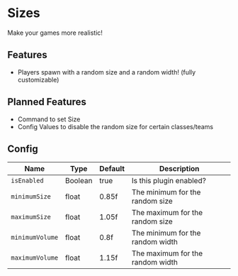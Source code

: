 # Sizes
 Make your games more realistic!


## Features 
* Players spawn with a random size and a random width! (fully customizable)


## Planned Features
* Command to set Size
* Config Values to disable the random size for certain classes/teams

## Config
Name  | Type | Default | Description
------------ | ------------ | ------------- | ------------ 
`isEnabled` | Boolean | true | Is this plugin enabled?
`minimumSize` | float | 0.85f | The minimum for the random size
`maximumSize` | float | 1.05f | The maximum for the random size
`minimumVolume` | float | 0.8f | The minimum for the random width
`maximumVolume` | float | 1.15f | The maximum for the random width
